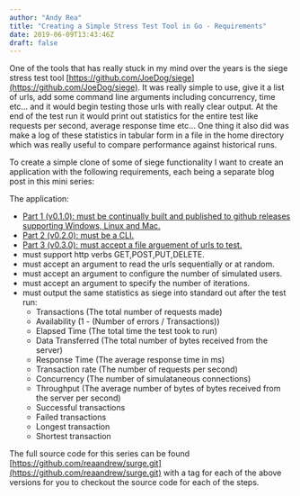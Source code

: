 ```yaml
---
author: "Andy Rea"
title: "Creating a Simple Stress Test Tool in Go - Requirements"
date: 2019-06-09T13:43:46Z
draft: false
---
```


One of the tools that has really stuck in my mind over the years is the siege stress test tool [https://github.com/JoeDog/siege](https://github.com/JoeDog/siege).  It was really simple to use, give it a list of urls, add some command line arguments including concurrency, time etc... and it would begin testing those urls with really clear output.  At the end of the test run it would print out statistics for the entire test like requests per second, average response time etc...  One thing it also did was make a log of these statistics in tabular form in a file in the home directory which was really useful to compare performance against historical runs.  

To create a simple clone of some of siege functionality I want to create an application with the following requirements, each being a separate blog post in this mini series:

The application:

- [Part 1 (v0.1.0): must be continually built and published to github releases supporting Windows, Linux and Mac.](/posts/creating-a-simple-stress-test-tool-in-go-part-1/)
- [Part 2 (v0.2.0): must be a CLI.](/posts/creating-a-simple-stress-test-tool-in-go-part-2/)
- [Part 3 (v0.3.0): must accept a file arguement of urls to test.](/posts/creating-a-simple-stress-test-tool-in-go-part-2/)
- must support http verbs GET,POST,PUT,DELETE.
- must accept an argument to read the urls sequentially or at random.
- must accept an argument to configure the number of simulated users.
- must accept an argument to specify the number of iterations.
- must output the same statistics as siege into standard out after the test run:
  - Transactions (The total number of requests made)
  - Availability (1 - (Number of errors / Transactions))
  - Elapsed Time (The total time the test took to run)
  - Data Transferred (The total number of bytes received from the server)
  - Response Time (The average response time in ms)
  - Transaction rate (The number of requests per second)
  - Concurrency (The number of simulataneous connections)
  - Throughput (The average number of bytes of bytes received from the server per second)
  - Successful transactions
  - Failed transactions
  - Longest transaction
  - Shortest transaction

The full source code for this series can be found [https://github.com/reaandrew/surge.git](https://github.com/reaandrew/surge.git) with a tag for each of the above versions for you to checkout the source code for each of the steps.

